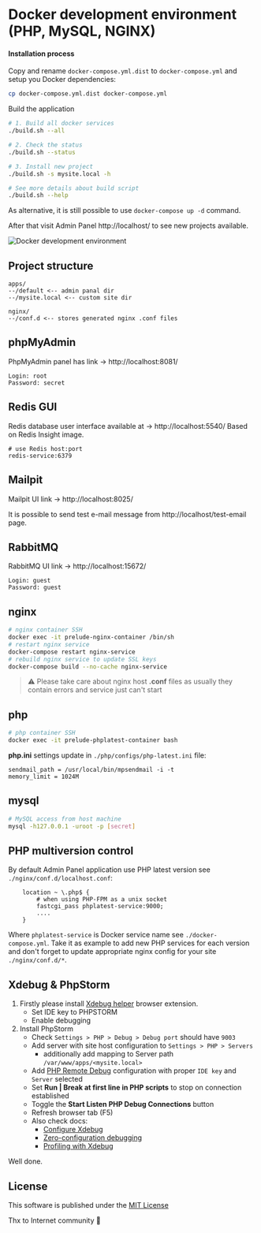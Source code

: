 Docker development environment (PHP, MySQL, NGINX)
==================================================

#### Installation process
Copy and rename `docker-compose.yml.dist` to `docker-compose.yml` and setup you Docker dependencies:
```bash
cp docker-compose.yml.dist docker-compose.yml
```
Build the application
```bash
# 1. Build all docker services
./build.sh --all 

# 2. Check the status
./build.sh --status

# 3. Install new project
./build.sh -s mysite.local -h

# See more details about build script
./build.sh --help
```
As alternative, it is still possible to use `docker-compose up -d` command.

After that visit Admin Panel http://localhost/ to see new projects available.

![Docker development environment](doc/images/adminp.png)

Project structure
----------------
```
apps/
--/default <-- admin panal dir
--/mysite.local <-- custom site dir

nginx/
--/conf.d <-- stores generated nginx .conf files
```

phpMyAdmin
----------
PhpMyAdmin panel has link -> http://localhost:8081/
```
Login: root
Password: secret
```

Redis GUI
----------
Redis database user interface available at -> http://localhost:5540/
Based on Redis Insight image.
```
# use Redis host:port
redis-service:6379
```


Mailpit
----------
Mailpit UI link -> http://localhost:8025/

It is possible to send test e-mail message from http://localhost/test-email page. 

RabbitMQ
----------
RabbitMQ UI link -> http://localhost:15672/
```
Login: guest
Password: guest
```

nginx
-----
```bash
# nginx container SSH
docker exec -it prelude-nginx-container /bin/sh
# restart nginx service 
docker-compose restart nginx-service
# rebuild nginx service to update SSL keys
docker-compose build --no-cache nginx-service
```
> :warning: Please take care about nginx host **.conf** files as usually they contain errors and service just can't start

php
---
```bash
# php container SSH
docker exec -it prelude-phplatest-container bash
```
**php.ini** settings update in `./php/configs/php-latest.ini` file:
```
sendmail_path = /usr/local/bin/mpsendmail -i -t
memory_limit = 1024M
```

mysql
-----
```bash
# MySQL access from host machine
mysql -h127.0.0.1 -uroot -p [secret]
```

PHP multiversion control
------------------------
By default Admin Panel application use PHP latest version see `./nginx/conf.d/localhost.conf`:
```
    location ~ \.php$ {
        # when using PHP-FPM as a unix socket
        fastcgi_pass phplatest-service:9000;
        ....
    }
```
Where `phplatest-service` is Docker service name see `./docker-compose.yml`.
Take it as example to add new PHP services for each version and don't forget to update appropriate nginx config for your
site `./nginx/conf.d/*`.

Xdebug & PhpStorm
-----------------
1. Firstly please install [Xdebug helper](https://chromewebstore.google.com/detail/xdebug-helper/eadndfjplgieldjbigjakmdgkmoaaaoc)
browser extension.
   - Set IDE key to PHPSTORM
   - Enable debugging
2. Install PhpStorm
   - Check `Settings > PHP > Debug > Debug port` should have `9003`
   - Add server with site host configuration to `Settings > PHP > Servers`
     - additionally add mapping to Server path `/var/www/apps/<mysite.local>`
   - Add [PHP Remote Debug](https://www.jetbrains.com/help/phpstorm/2023.3/run-debug-configuration-php-remote-debug.html) configuration with proper `IDE key` and `Server` selected
   - Set **Run | Break at first line in PHP scripts** to stop on connection established
   - Toggle the **Start Listen PHP Debug Connections** button
   - Refresh browser tab (F5)
   - Also check docs:
     - [Configure Xdebug](https://www.jetbrains.com/help/phpstorm/configuring-xdebug.html)
     - [Zero-configuration debugging](https://www.jetbrains.com/help/phpstorm/2023.3/zero-configuration-debugging.html?php.debugging.zero_configuration)
     - [Profiling with Xdebug](https://www.jetbrains.com/help/phpstorm/2023.3/profiling-with-xdebug.html)

Well done.

License
-------

This software is published under the [MIT License](LICENSE.md)

Thx to Internet community :clap: 

